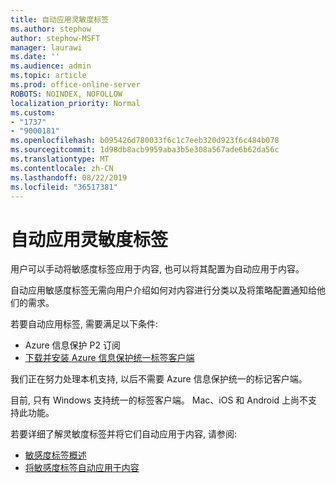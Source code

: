 ```yaml
---
title: 自动应用灵敏度标签
ms.author: stephow
author: stephow-MSFT
manager: laurawi
ms.date: ''
ms.audience: admin
ms.topic: article
ms.prod: office-online-server
ROBOTS: NOINDEX, NOFOLLOW
localization_priority: Normal
ms.custom:
- "1737"
- "9000181"
ms.openlocfilehash: b095426d780033f6c1c7eeb320d923f6c484b078
ms.sourcegitcommit: 1d98db8acb9959aba3b5e308a567ade6b62da56c
ms.translationtype: MT
ms.contentlocale: zh-CN
ms.lasthandoff: 08/22/2019
ms.locfileid: "36517381"
---
```

# <a name="auto-apply-sensitivity-labels"></a>自动应用灵敏度标签

用户可以手动将敏感度标签应用于内容, 也可以将其配置为自动应用于内容。

自动应用敏感度标签无需向用户介绍如何对内容进行分类以及将策略配置通知给他们的需求。

若要自动应用标签, 需要满足以下条件:

- Azure 信息保护 P2 订阅
- [下载并安装 Azure 信息保护统一标签客户端](https://docs.microsoft.com/azure/information-protection/rms-client/install-unifiedlabelingclient-app)

我们正在努力处理本机支持, 以后不需要 Azure 信息保护统一的标记客户端。

目前, 只有 Windows 支持统一的标签客户端。  Mac、iOS 和 Android 上尚不支持此功能。

若要详细了解灵敏度标签并将它们自动应用于内容, 请参阅:

- [敏感度标签概述](https://docs.microsoft.com/office365/securitycompliance/sensitivity-labels)
- [将敏感度标签自动应用于内容](https://docs.microsoft.com/office365/securitycompliance/apply_sensitivity_label_automatically)